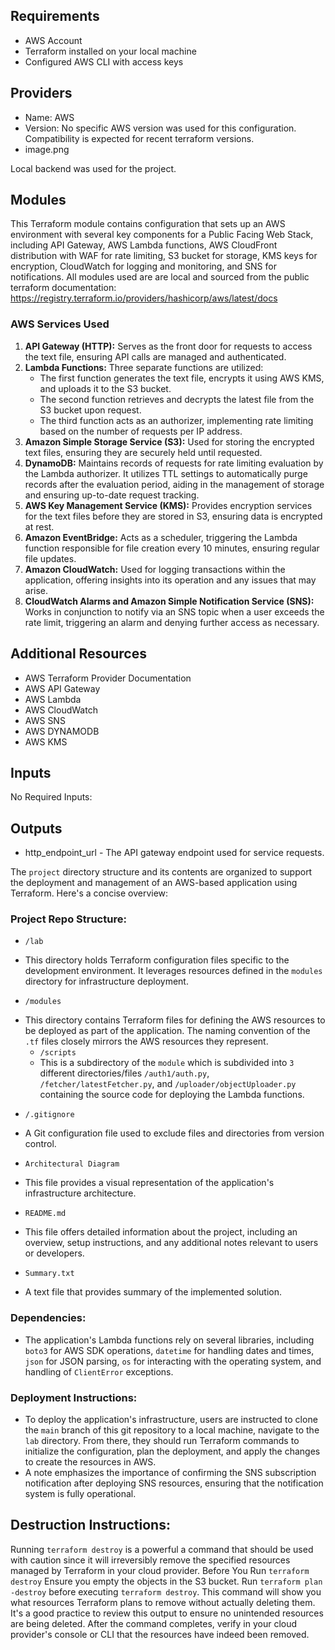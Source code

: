 ## Requirements
- AWS Account
- Terraform installed on your local machine
- Configured AWS CLI with access keys

## Providers
- Name: AWS
- Version: No specific AWS version was used for this configuration. Compatibility is expected for recent terraform versions.
- image.png

Local backend was used for the project.

## Modules
This Terraform module contains configuration that sets up an AWS environment with several key components for a Public Facing Web Stack, including API Gateway, AWS Lambda functions, AWS CloudFront distribution with WAF for rate limiting, S3 bucket for storage, KMS keys for encryption, CloudWatch for logging and monitoring, and SNS for notifications.
All modules used are are local and sourced from the public terraform documentation: https://registry.terraform.io/providers/hashicorp/aws/latest/docs

### AWS Services Used
1. **API Gateway (HTTP):** Serves as the front door for requests to access the text file, ensuring API calls are managed and authenticated.
2. **Lambda Functions:** Three separate functions are utilized:
   - The first function generates the text file, encrypts it using AWS KMS, and uploads it to the S3 bucket.
   - The second function retrieves and decrypts the latest file from the S3 bucket upon request.
   - The third function acts as an authorizer, implementing rate limiting based on the number of requests per IP address.
3. **Amazon Simple Storage Service (S3):** Used for storing the encrypted text files, ensuring they are securely held until requested.
4. **DynamoDB:** Maintains records of requests for rate limiting evaluation by the Lambda authorizer. It utilizes TTL settings to automatically purge records after the evaluation period, aiding in the management of storage and ensuring up-to-date request tracking.
5. **AWS Key Management Service (KMS):** Provides encryption services for the text files before they are stored in S3, ensuring data is encrypted at rest.
6. **Amazon EventBridge:** Acts as a scheduler, triggering the Lambda function responsible for file creation every 10 minutes, ensuring regular file updates.
7. **Amazon CloudWatch:** Used for logging transactions within the application, offering insights into its operation and any issues that may arise.
8. **CloudWatch Alarms and Amazon Simple Notification Service (SNS):** Works in conjunction to notify via an SNS topic when a user exceeds the rate limit, triggering an alarm and denying further access as necessary.

## Additional Resources
- AWS Terraform Provider Documentation
- AWS API Gateway
- AWS Lambda
- AWS CloudWatch
- AWS SNS
- AWS DYNAMODB
- AWS KMS

## Inputs
No Required Inputs:

## Outputs
* http_endpoint_url - The API gateway endpoint used for service requests.

The `project` directory structure and its contents are organized to support the deployment and management of an AWS-based application using Terraform. Here's a concise overview:

### Project Repo Structure:
- `/lab`
* This directory holds Terraform configuration files specific to the development environment. It leverages resources defined in the `modules` directory for infrastructure deployment.
- `/modules`
* This directory contains Terraform files for defining the AWS resources to be deployed as part of the application. The naming convention of the `.tf` files closely mirrors the AWS resources they represent.
    - `/scripts`
    * This is a subdirectory of the `module` which is subdivided into `3` different directories/files `/auth1/auth.py`, `/fetcher/latestFetcher.py`, and `/uploader/objectUploader.py` containing the source code for deploying the Lambda functions.
- `/.gitignore`
* A Git configuration file used to exclude files and directories from version control.
- `Architectural Diagram`
* This file provides a visual representation of the application's infrastructure architecture.
- `README.md`
* This file offers detailed information about the project, including an overview, setup instructions, and any additional notes relevant to users or developers.
- `Summary.txt`
* A text file that provides summary of the implemented solution.

### Dependencies:
- The application's Lambda functions rely on several libraries, including `boto3` for AWS SDK operations, `datetime` for handling dates and times, `json` for JSON parsing, `os` for interacting with the operating system, and handling of `ClientError` exceptions.

### Deployment Instructions:
- To deploy the application's infrastructure, users are instructed to clone the `main` branch of this git repository to a local machine, navigate to the `lab` directory. From there, they should run Terraform commands to initialize the configuration, plan the deployment, and apply the changes to create the resources in AWS.
- A note emphasizes the importance of confirming the SNS subscription notification after deploying SNS resources, ensuring that the notification system is fully operational.

## Destruction Instructions:
Running `terraform destroy` is a powerful a command that should be used with caution since it will irreversibly remove the specified resources managed by Terraform in your cloud provider.
Before You Run `terraform destroy` Ensure you empty the objects in the S3 bucket. Run `terraform plan -destroy` before executing `terraform destroy`. This command will show you what resources Terraform plans to remove without actually deleting them. It's a good practice to review this output to ensure no unintended resources are being deleted. After the command completes, verify in your cloud provider's console or CLI that the resources have indeed been removed.